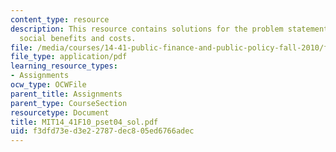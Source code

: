 ```yaml
---
content_type: resource
description: This resource contains solutions for the problem statements related to
  social benefits and costs.
file: /media/courses/14-41-public-finance-and-public-policy-fall-2010/f3dfd73ed3e22787dec805ed6766adec_MIT14_41F10_pset04_sol.pdf
file_type: application/pdf
learning_resource_types:
- Assignments
ocw_type: OCWFile
parent_title: Assignments
parent_type: CourseSection
resourcetype: Document
title: MIT14_41F10_pset04_sol.pdf
uid: f3dfd73e-d3e2-2787-dec8-05ed6766adec
---
```

